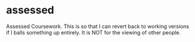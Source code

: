 assessed
========

Assessed Coursework. This is so that I can revert back to working versions if I balls something up entirely. It is NOT for the viewing of other people. 
